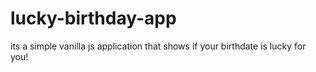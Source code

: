 # lucky-birthday-app
 its a simple vanilla js application that shows if your birthdate is lucky for you!
